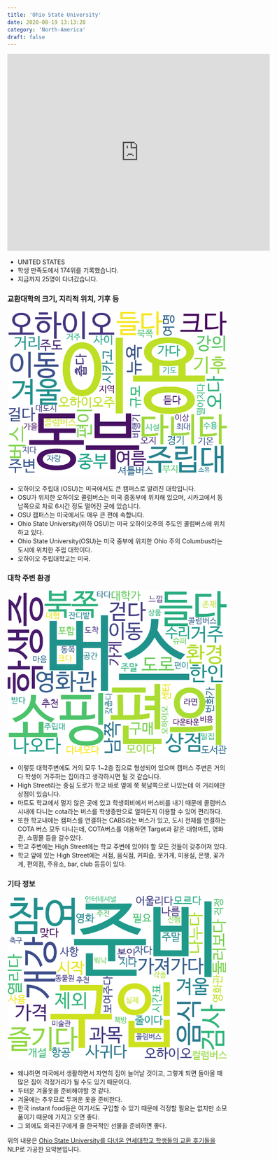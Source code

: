 ```yaml
---
title: 'Ohio State University'
date: 2020-08-19 13:13:28
category: 'North-America'
draft: false
---
```


<iframe
width="600"
height="450"
frameborder="0" style="border:0"
src="https://www.google.com/maps/embed/v1/place?key=AIzaSyC9e1AME-pVmWC4hBpFdu5S4dKzyepa3HQ&q=Ohio+State+University&center=40.0066723,-83.0304546&zoom=14" allowfullscreen>
</iframe>


* UNITED STATES
* 학생 만족도에서 174위를 기록했습니다.
* 지금까지 25명이 다녀갔습니다. 

### 교환대학의 크기, 지리적 위치, 기후 등

![gen_info-WordCloud](../univ_wordclouds_okt/gen_info/US000135_gen_info_okt.png)

* 오하이오 주립대 (OSU)는 미국에서도 큰 캠퍼스로 알려진 대학입니다.
* OSU가 위치한 오하이오 콜럼버스는 미국 중동부에 위치해 있으며, 시카고에서 동남쪽으로 차로 6시간 정도 떨어진 곳에 있습니다.
* OSU 캠퍼스는 미국에서도 매우 큰 편에 속합니다.
* Ohio State University(이하 OSU)는 미국 오하이오주의 주도인 콜럼버스에 위치하고 있다.
* Ohio State University(OSU)는 미국 중부에 위치한 Ohio 주의 Columbus라는 도시에 위치한 주립 대학이다.
* 오하이오 주립대학교는 미국.


### 대학 주변 환경

![env_info-WordCloud](../univ_wordclouds_okt/env_info/US000135_env_info_okt.png)

* 이렇듯 대학주변에도 거의 모두 1~2층 집으로 형성되어 있으며 캠퍼스 주변은 거의 다 학생이 거주하는 집이라고 생각하시면 될 것 같습니다.
* High Street라는 중심 도로가 학교 바로 옆에 쭉 북남쪽으로 나있는데 이 거리에만 상점이 있습니다.
* 마트도 학교에서 멀지 않은 곳에 있고 학생회비에서 버스비를 내기 때문에 콜럼버스 시내에 다니는 cota라는 버스를 학생증만으로 얼마든지 이용할 수 있어 편리하다.
* 또한 학교내에는 캠퍼스를 연결하는 CABS라는 버스가 있고, 도시 전체를 연결하는 COTA 버스 모두 다니는데, COTA버스를 이용하면 Target과 같은 대형마트, 영화관, 쇼핑몰 등을 갈수있다.
* 학교 주변에는 High Street에는 학교 주변에 있어야 할 모든 것들이 갖추어져 있다.
* 학교 앞에 있는 High Street에는 서점, 음식점, 커피숍, 옷가게, 미용실, 은행, 꽃가게, 편의점, 주유소, bar, club 등등이 있다.


### 기타 정보

![etc_info-WordCloud](../univ_wordclouds_okt/etc_info/US000135_etc_info_okt.png)

* 왜냐하면 미국에서 생활하면서 자연히 짐이 늘어날 것이고, 그렇게 되면 돌아올 때 많은 짐이 걱정거리가 될 수도 있기 때문이다.
* 두터운 겨울옷을 준비해야할 것 같다.
* 겨울에는 추우므로 두꺼운 옷을 준비한다.
* 한국 instant food등은 여기서도 구입할 수 있기 때문에 걱정할 필요는 없지만 소모품이기 때문에 가지고 오면 좋다.
* 그 외에도 외국친구에게 줄 한국적인 선물을 준비하면 좋다.


위의 내용은 [Ohio State University를 다녀온 연세대학교 학생들의 교환 후기들을](http://oia.yonsei.ac.kr/partner/expReport.asp?ucode=US000135&bgbn=A) NLP로 가공한 요약본입니다. 
